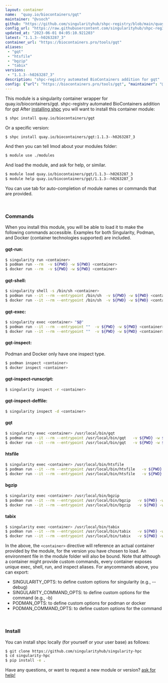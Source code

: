 ```yaml
---
layout: container
name:  "quay.io/biocontainers/gqt"
maintainer: "@vsoch"
github: "https://github.com/singularityhub/shpc-registry/blob/main/quay.io/biocontainers/gqt/container.yaml"
config_url: "https://raw.githubusercontent.com/singularityhub/shpc-registry/main/quay.io/biocontainers/gqt/container.yaml"
updated_at: "2023-06-01 04:05:10.921203"
latest: "1.1.3--h0263287_3"
container_url: "https://biocontainers.pro/tools/gqt"
aliases:
 - "gqt"
 - "htsfile"
 - "bgzip"
 - "tabix"
versions:
 - "1.1.3--h0263287_3"
description: "shpc-registry automated BioContainers addition for gqt"
config: {"url": "https://biocontainers.pro/tools/gqt", "maintainer": "@vsoch", "description": "shpc-registry automated BioContainers addition for gqt", "latest": {"1.1.3--h0263287_3": "sha256:c2ce0de0a3c59238a2483949af81e67a4d794717361a15fc807850cef69249dc"}, "tags": {"1.1.3--h0263287_3": "sha256:c2ce0de0a3c59238a2483949af81e67a4d794717361a15fc807850cef69249dc"}, "docker": "quay.io/biocontainers/gqt", "aliases": {"gqt": "/usr/local/bin/gqt", "htsfile": "/usr/local/bin/htsfile", "bgzip": "/usr/local/bin/bgzip", "tabix": "/usr/local/bin/tabix"}}
---
```


This module is a singularity container wrapper for quay.io/biocontainers/gqt.
shpc-registry automated BioContainers addition for gqt
After [installing shpc](#install) you will want to install this container module:


```bash
$ shpc install quay.io/biocontainers/gqt
```

Or a specific version:

```bash
$ shpc install quay.io/biocontainers/gqt:1.1.3--h0263287_3
```

And then you can tell lmod about your modules folder:

```bash
$ module use ./modules
```

And load the module, and ask for help, or similar.

```bash
$ module load quay.io/biocontainers/gqt/1.1.3--h0263287_3
$ module help quay.io/biocontainers/gqt/1.1.3--h0263287_3
```

You can use tab for auto-completion of module names or commands that are provided.

<br>

### Commands

When you install this module, you will be able to load it to make the following commands accessible.
Examples for both Singularity, Podman, and Docker (container technologies supported) are included.

#### gqt-run:

```bash
$ singularity run <container>
$ podman run --rm  -v ${PWD} -w ${PWD} <container>
$ docker run --rm  -v ${PWD} -w ${PWD} <container>
```

#### gqt-shell:

```bash
$ singularity shell -s /bin/sh <container>
$ podman run --it --rm --entrypoint /bin/sh  -v ${PWD} -w ${PWD} <container>
$ docker run --it --rm --entrypoint /bin/sh  -v ${PWD} -w ${PWD} <container>
```

#### gqt-exec:

```bash
$ singularity exec <container> "$@"
$ podman run --it --rm --entrypoint ""  -v ${PWD} -w ${PWD} <container> "$@"
$ docker run --it --rm --entrypoint ""  -v ${PWD} -w ${PWD} <container> "$@"
```

#### gqt-inspect:

Podman and Docker only have one inspect type.

```bash
$ podman inspect <container>
$ docker inspect <container>
```

#### gqt-inspect-runscript:

```bash
$ singularity inspect -r <container>
```

#### gqt-inspect-deffile:

```bash
$ singularity inspect -d <container>
```


#### gqt

```bash
$ singularity exec <container> /usr/local/bin/gqt
$ podman run --it --rm --entrypoint /usr/local/bin/gqt   -v ${PWD} -w ${PWD} <container> -c " $@"
$ docker run --it --rm --entrypoint /usr/local/bin/gqt   -v ${PWD} -w ${PWD} <container> -c " $@"
```


#### htsfile

```bash
$ singularity exec <container> /usr/local/bin/htsfile
$ podman run --it --rm --entrypoint /usr/local/bin/htsfile   -v ${PWD} -w ${PWD} <container> -c " $@"
$ docker run --it --rm --entrypoint /usr/local/bin/htsfile   -v ${PWD} -w ${PWD} <container> -c " $@"
```


#### bgzip

```bash
$ singularity exec <container> /usr/local/bin/bgzip
$ podman run --it --rm --entrypoint /usr/local/bin/bgzip   -v ${PWD} -w ${PWD} <container> -c " $@"
$ docker run --it --rm --entrypoint /usr/local/bin/bgzip   -v ${PWD} -w ${PWD} <container> -c " $@"
```


#### tabix

```bash
$ singularity exec <container> /usr/local/bin/tabix
$ podman run --it --rm --entrypoint /usr/local/bin/tabix   -v ${PWD} -w ${PWD} <container> -c " $@"
$ docker run --it --rm --entrypoint /usr/local/bin/tabix   -v ${PWD} -w ${PWD} <container> -c " $@"
```



In the above, the `<container>` directive will reference an actual container provided
by the module, for the version you have chosen to load. An environment file in the
module folder will also be bound. Note that although a container
might provide custom commands, every container exposes unique exec, shell, run, and
inspect aliases. For anycommands above, you can export:

 - SINGULARITY_OPTS: to define custom options for singularity (e.g., --debug)
 - SINGULARITY_COMMAND_OPTS: to define custom options for the command (e.g., -b)
 - PODMAN_OPTS: to define custom options for podman or docker
 - PODMAN_COMMAND_OPTS: to define custom options for the command

<br>

### Install

You can install shpc locally (for yourself or your user base) as follows:

```bash
$ git clone https://github.com/singularityhub/singularity-hpc
$ cd singularity-hpc
$ pip install -e .
```

Have any questions, or want to request a new module or version? [ask for help!](https://github.com/singularityhub/singularity-hpc/issues)